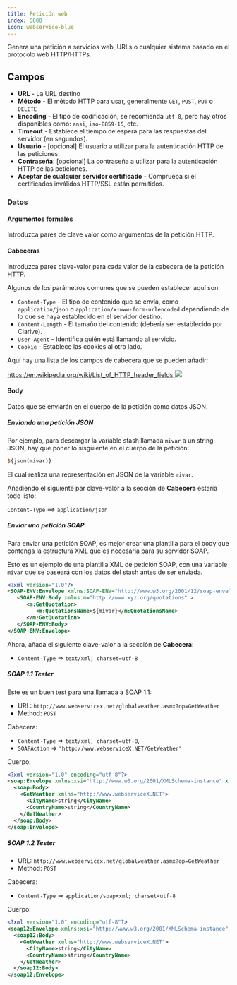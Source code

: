```yaml
---
title: Petición web
index: 5000
icon: webservice-blue
---
```


Genera una petición a servicios web, URLs o cualquier sistema basado en el protocolo web HTTP/HTTPs.

## Campos

- **URL** - La URL destino
- **Método** - El método HTTP para usar, generalmente `GET`, `POST`, `PUT` o `DELETE`
- **Encoding** - El tipo de codificación, se recomienda `utf-8`, pero hay otros disponibles como: `ansi`, `iso-8859-15`, etc.
- **Timeout** - Establece el tiempo de espera para las respuestas del servidor (en segundos).
- **Usuario** - [opcional] El usuario a utilizar para la autenticación HTTP de las peticiones.
- **Contraseña**: [opcional] La contraseña a utilizar para la autenticación HTTP de las peticiones.
- **Aceptar de cualquier servidor certificado** - Comprueba si el certificados inválidos HTTP/SSL están permitidos.


### Datos

#### Argumentos formales

Introduzca pares de clave valor como argumentos de la petición HTTP.

#### Cabeceras

Introduzca pares clave-valor para cada valor de la cabecera de la petición HTTP.

Algunos de los parámetros comunes que se pueden establecer aquí son:

- `Content-Type` - El tipo de contenido que se envía, como `application/json` o `application/x-www-form-urlencoded` dependiendo de lo que se haya establecido en el servidor destino.
- `Content-Length` - El tamaño del contenido (debería ser establecido por Clarive).
- `User-Agent` - Identifica quién está llamando al servicio.
- `Cookie` - Establece las cookies al otro lado.

Aquí hay una lista de los campos de cabecera que se pueden añadir:

[https://en.wikipedia.org/wiki/List_of_HTTP_header_fields <img class='ext-link' src='static/images/icons/window-new.svg' />](https://en.wikipedia.org/wiki/List_of_HTTP_header_fields)

#### Body

Datos que se enviarán en el cuerpo de la petición como datos JSON.

##### Enviando una petición JSON

Por ejemplo, para descargar la variable stash llamada `mivar` a un string JSON, hay que poner lo sisguiente en el cuerpo de la petición:

```perl
${json(mivar)}
```

El cual realiza una representación en JSON de la variable `mivar`.

Añadiendo el siguiente par clave-valor a la sección de **Cabecera** estaría todo listo:

`Content-Type` ==> `application/json`

##### Enviar una petición SOAP

Para enviar una petición SOAP, es mejor crear una plantilla para el body que contenga la estructura XML que es necesaria para su servidor SOAP.

Esto es un ejemplo de una plantilla XML de petición SOAP, con una variable `mivar` que se paseará con los datos del stash antes de ser enviada.

```xml
<?xml version="1.0"?>
<SOAP-ENV:Envelope xmlns:SOAP-ENV="http://www.w3.org/2001/12/soap-envelope" SOAP-ENV:encodingStyle="http://www.w3.org/2001/12/soap-encoding" >
   <SOAP-ENV:Body xmlns:m="http://www.xyz.org/quotations" >
      <m:GetQuotation>
         <m:QuotationsName>${mivar}</m:QuotationsName>
      </m:GetQuotation>
   </SOAP-ENV:Body>
</SOAP-ENV:Envelope>
```

Ahora, añada el siguiente clave-valor a la sección de **Cabecera**:

- `Content-Type` => `text/xml; charset=utf-8`

##### SOAP 1.1 Tester

Este es un buen test para una llamada a SOAP 1.1:

- URL: `http://www.webservicex.net/globalweather.asmx?op=GetWeather`
- Method: `POST`

Cabecera:

- `Content-Type`   => `text/xml; charset=utf-8`,
- `SOAPAction`     => `"http://www.webserviceX.NET/GetWeather"`

Cuerpo:

```xml
<?xml version="1.0" encoding="utf-8"?>
<soap:Envelope xmlns:xsi="http://www.w3.org/2001/XMLSchema-instance" xmlns:xsd="http://www.w3.org/2001/XMLSchema" xmlns:soap="http://schemas.xmlsoap.org/soap/envelope/">
  <soap:Body>
    <GetWeather xmlns="http://www.webserviceX.NET">
      <CityName>string</CityName>
      <CountryName>string</CountryName>
    </GetWeather>
  </soap:Body>
</soap:Envelope>
```

##### SOAP 1.2 Tester

- URL: `http://www.webservicex.net/globalweather.asmx?op=GetWeather`
- Method: `POST`

Cabecera:

- `Content-Type` => `application/soap+xml; charset=utf-8`

Cuerpo:

```xml
<?xml version="1.0" encoding="utf-8"?>
<soap12:Envelope xmlns:xsi="http://www.w3.org/2001/XMLSchema-instance" xmlns:xsd="http://www.w3.org/2001/XMLSchema" xmlns:soap12="http://www.w3.org/2003/05/soap-envelope">
  <soap12:Body>
    <GetWeather xmlns="http://www.webserviceX.NET">
      <CityName>string</CityName>
      <CountryName>string</CountryName>
    </GetWeather>
  </soap12:Body>
</soap12:Envelope>
```

